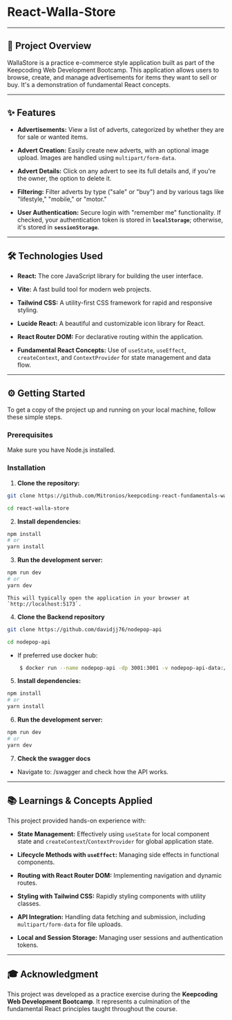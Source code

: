 # React-Walla-Store

---

## 🚀 Project Overview

WallaStore is a practice e-commerce style application built as part of the Keepcoding Web Development Bootcamp. This application allows users to browse, create, and manage advertisements for items they want to sell or buy. It's a demonstration of fundamental React concepts.

---

## ✨ Features

- **Advertisements:** View a list of adverts, categorized by whether they are for sale or wanted items.

- **Advert Creation:** Easily create new adverts, with an optional image upload. Images are handled using `multipart/form-data`.

- **Advert Details:** Click on any advert to see its full details and, if you're the owner, the option to delete it.

- **Filtering:** Filter adverts by type ("sale" or "buy") and by various tags like "lifestyle," "mobile," or "motor."

- **User Authentication:** Secure login with "remember me" functionality. If checked, your authentication token is stored in **`localStorage`**; otherwise, it's stored in **`sessionStorage`**.

---

## 🛠️ Technologies Used

- **React:** The core JavaScript library for building the user interface.

- **Vite:** A fast build tool for modern web projects.

- **Tailwind CSS:** A utility-first CSS framework for rapid and responsive styling.

- **Lucide React:** A beautiful and customizable icon library for React.

- **React Router DOM:** For declarative routing within the application.

- **Fundamental React Concepts:** Use of `useState`, `useEffect`, `createContext`, and `ContextProvider` for state management and data flow.

---

## ⚙️ Getting Started

To get a copy of the project up and running on your local machine, follow these simple steps.

### Prerequisites

Make sure you have Node.js installed.

### Installation

1.  **Clone the repository:**

```bash
git clone https://github.com/Mitronios/keepcoding-react-fundamentals-walla-store

cd react-walla-store

```

2.  **Install dependencies:**

```bash
npm install
# or
yarn install

```

3.  **Run the development server:**

```bash
npm run dev
# or
yarn dev

```

    This will typically open the application in your browser at `http://localhost:5173`.

4.  **Clone the Backend repository**

```bash
git clone https://github.com/davidjj76/nodepop-api

cd nodepop-api

```

- If preferred use docker hub:

```bash
    $ docker run --name nodepop-api -dp 3001:3001 -v nodepop-api-data:/home/node/app/data -v nodepop-api-uploads:/home/node/app/uploads davidjj76/nodepop-api
```

5.  **Install dependencies:**

```bash
npm install
# or
yarn install

```

6.  **Run the development server:**

```bash
npm run dev
# or
yarn dev

```

7. **Check the swagger docs**

- Navigate to: /swagger and check how the API works.

---

## 📚 Learnings & Concepts Applied

This project provided hands-on experience with:

- **State Management:** Effectively using `useState` for local component state and `createContext`/`ContextProvider` for global application state.

- **Lifecycle Methods with `useEffect`:** Managing side effects in functional components.

- **Routing with React Router DOM:** Implementing navigation and dynamic routes.

- **Styling with Tailwind CSS:** Rapidly styling components with utility classes.

- **API Integration:** Handling data fetching and submission, including `multipart/form-data` for file uploads.

- **Local and Session Storage:** Managing user sessions and authentication tokens.

---

## 🎓 Acknowledgment

This project was developed as a practice exercise during the **Keepcoding Web Development Bootcamp**. It represents a culmination of the fundamental React principles taught throughout the course.
